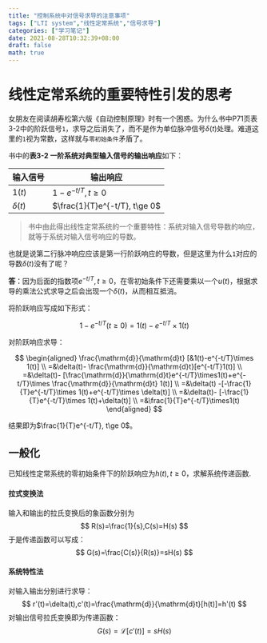```yaml
---
title: "控制系统中对信号求导的注意事项"
tags: ["LTI system","线性定常系统","信号求导"]
categories: ["学习笔记"]
date: 2021-08-28T10:32:39+08:00
draft: false
math: true
---
```


# 线性定常系统的重要特性引发的思考

女朋友在阅读胡寿松第六版《自动控制原理》时有一个困惑。为什么书中P71页表3-2中的阶跃信号`1`，求导之后消失了，而不是作为单位脉冲信号$\delta(t)$处理。难道这里的`1`视为常数，这样就与`零初始条件`矛盾了。

书中的**表3-2 一阶系统对典型输入信号的输出响应**如下：

|输入信号|输出响应|
|-----|------|
|$1(t)$|$1-e^{-t/T}, t \ge 0$|
|$\delta(t)$|$\frac{1}{T}e^{-t/T}, t\ge 0$|

> 书中由此得出线性定常系统的一个重要特性：系统对输入信号导数的响应，就等于系统对输入信号响应的导数。

也就是说第二行脉冲响应应该是第一行阶跃响应的导数，但是这里为什么`1`对应的导数$\delta(t)$没有了呢？

**答**：因为后面的指数项$e^{-t/T},t \ge 0$，在零初始条件下还需要乘以一个$u(t)$，根据求导的乘法公式求导之后会出现一个$\delta(t)$，从而相互抵消。

将阶跃响应写成如下形式：

$$
1-e^{-t/T}(t \ge 0)=1(t)-e^{-t/T}\times 1(t)
$$

对阶跃响应求导：

$$
\begin{aligned}
\frac{\mathrm{d}}{\mathrm{d}t}
[&1(t)-e^{-t/T}\times 1(t)]
\\
=&\delta(t)-
\frac{\mathrm{d}}{\mathrm{d}t}[e^{-t/T}1(t)]
\\
=&\delta(t)-
[\frac{\mathrm{d}}{\mathrm{d}t}e^{-t/T}\times1(t)+e^{-t/T}\times \frac{\mathrm{d}}{\mathrm{d}t} 1(t)]
\\
=&\delta(t)
-[-\frac{1}{T}e^{-t/T}\times 1(t)+e^{-t/T}\times \delta(t)] 
\\
=&\delta(t)-
[-\frac{1}{T}e^{-t/T}\times 1(t)+\delta(t)]
\\
=&\frac{1}{T}e^{-t/T}\times1(t)
\end{aligned}
$$

结果即为$\frac{1}{T}e^{-t/T}, t\ge 0$。

## 一般化

已知线性定常系统的零初始条件下的阶跃响应为$h(t), t\ge 0$，求解系统传递函数.

#### 拉式变换法

输入和输出的拉氏变换后的象函数分别为
$$
R(s)=\frac{1}{s},C(s)=H(s)
$$
于是传递函数可以写成：
$$
G(s)=\frac{C(s)}{R(s)}=sH(s)
$$

#### 系统特性法

对输入输出分别进行求导：
$$
r'(t)=\delta(t),c'(t)=\frac{\mathrm{d}}{\mathrm{d}t}[h(t)]=h'(t)
$$
对输出信号拉氏变换即为传递函数：
$$
G(s)=\mathscr{L}[c'(t)]=sH(s)
$$



